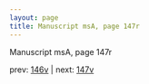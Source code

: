 ```yaml
---
layout: page
title: Manuscript msA, page 147r
---
```


Manuscript msA, page 147r

prev:  [146v](../146v) | next:  [147v](../147v)